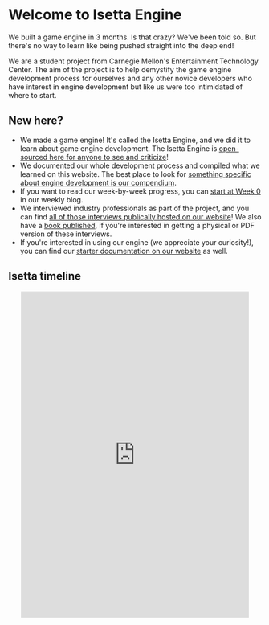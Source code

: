 # Welcome to Isetta Engine

We built a game engine in 3 months. Is that crazy? We've been told so. But there's no way to learn like being pushed straight into the deep end!

We are a student project from Carnegie Mellon's Entertainment Technology Center.  The aim of the project is to help demystify the game engine development process for ourselves and any other novice developers who have interest in engine development but like us were too intimidated of where to start.

## New here?
- We made a game engine! It's called the Isetta Engine, and we did it to learn about game engine development. The Isetta Engine is [open-sourced here for anyone to see and criticize](https://github.com/Isetta-Team/Isetta-Engine)!
- We documented our whole development process and compiled what we learned on this website. The best place to look for [something specific about engine development is our compendium](compendium/index/).
- If you want to read our week-by-week progress, you can [start at Week 0](blogs/week-0/) in our weekly blog.
- We interviewed industry professionals as part of the project, and you can find [all of those interviews publically hosted on our website](interviews/index/)! We also have a [book published](http://www.lulu.com/shop/caleb-biasco-and-jared-ettinger-and-jacob-wilson-and-chaojie-zhu/behind-the-black-box-sessions-with-game-engine-professionals/paperback/product-23880229.html), if you're interested in getting a physical or PDF version of these interviews.
- If you're interested in using our engine (we appreciate your curiosity!), you can find our [starter documentation on our website](engine_docs/home/) as well.

## Isetta timeline
<div class="timeline-wrapper" style="width: 90%; margin: auto; min-height: 400px">
    <iframe src='https://cdn.knightlab.com/libs/timeline3/latest/embed/index.html?source=12j4m_J7G6--z7E-7PyRyMvzOGKcbm8D3WpyqMLuGdt4&font=Lustria-Lato&lang=en&initial_zoom=5&height=650&start_at_end=true&ga_property_id=UA-124729724-1' width='100%' height='650' style="margin: auto" webkitallowfullscreen mozallowfullscreen allowfullscreen frameborder='0'></iframe>
</div>

